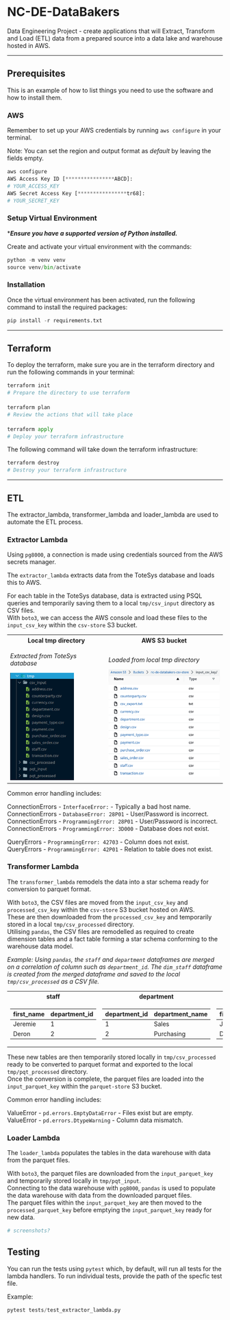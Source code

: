 # **NC-DE-DataBakers**

Data Engineering Project - create applications that will Extract, Transform and Load (ETL) data from a prepared source into a data lake and warehouse hosted in AWS.

---

## **Prerequisites**

This is an example of how to list things you need to use the software and how to install them.

### AWS

Remember to set up your AWS credentials by running `aws configure` in your terminal.

Note: You can set the region and output format as _default_ by leaving the fields empty.
```python
aws configure
AWS Access Key ID [****************ABCD]:
# YOUR_ACCESS_KEY
AWS Secret Access Key [****************tr68]:
# YOUR_SECRET_KEY
```

### Setup Virtual Environment

*_**Ensure you have a supported version of Python installed.**_

Create and activate your virtual environment with the commands:

```python
python -m venv venv
source venv/bin/activate
```

### Installation

Once the virtual environment has been activated, run the following command to install the required packages:

```python
pip install -r requirements.txt
```

---

## **Terraform**

To deploy the terraform, make sure you are in the terraform directory and run the following commands in your terminal:

```python
terraform init
# Prepare the directory to use terraform

terraform plan
# Review the actions that will take place

terraform apply
# Deploy your terraform infrastructure
```

The following command will take down the terraform infrastructure:

```python
terraform destroy
# Destroy your terraform infrastructure
```

---

## **ETL**

The extractor_lambda, transformer_lambda and loader_lambda are used to automate the ETL process.

### Extractor Lambda

Using `pg8000`, a connection is made using credentials sourced from the AWS secrets manager.

The `extractor_lambda` extracts data from the ToteSys database and loads this to AWS. 

For each table in the ToteSys database, data is extracted using PSQL queries and temporarily saving them to a local `tmp/csv_input` directory as CSV files.  
With `boto3`, we can access the AWS console and load these files to the `input_csv_key` within the `csv-store` S3 bucket.

<table>
<tr><th>Local tmp directory</th><th>AWS S3 bucket</th></tr>
<tr><td>

_Extracted from ToteSys database_

<img src="readme_media/tmp.png" height="250">

</td><td>

_Loaded from local tmp directory_

<img src="readme_media/s3_csv_input.png" height="250">

</td></tr> </table>

Common error handling includes:

ConnectionErrors - `InterfaceError:` - Typically a bad host name.  
ConnectionErrors - `DatabaseError: 28P01` - User/Password is incorrect.  
ConnectionErrors - `ProgrammingError: 28P01` - User/Password is incorrect.  
ConnectionErrors - `ProgrammingError: 3D000` - Database does not exist.

QueryErrors - `ProgrammingError: 42703` - Column does not exist.  
QueryErrors - `ProgrammingError: 42P01` - Relation to table does not exist.

### Transformer Lambda

The `transformer_lambda` remodels the data into a star schema ready for conversion to parquet format.

With `boto3`, the CSV files are moved from the `input_csv_key` and `processed_csv_key` within the `csv-store` S3 bucket hosted on AWS.  
These are then downloaded from the `processed_csv_key` and temporarily stored in a local `tmp/csv_processed` directory.  
Utilising `pandas`, the CSV files are remodelled as required to create dimension tables and a fact table forming a star schema conforming to the warehouse data model.

_Example:
Using `pandas`, the `staff` and `department` dataframes are merged on a correlation of column such as `department_id`. The `dim_staff` dataframe is created from the merged dataframe and saved to the local `tmp/csv_processed` as a CSV file._
<table>
<tr><th>staff</th><th>department</th><th>dim_staff</th></tr>
<tr><td>

|first_name|department_id|
|--|--|
|Jeremie|1|
|Deron|2|

</td><td>

|department_id|department_name|
|--|--|
|1|Sales|
|2|Purchasing|

</td><td>

|first_name|department_name|
|--|--|
|Jeremie|Sales|
|Deron|Purchasing|

</td></tr> </table>

These new tables are then temporarily stored locally in `tmp/csv_processed` ready to be converted to parquet format and exported to the local `tmp/pqt_processed` directory.  
Once the conversion is complete, the parquet files are loaded into the `input_parquet_key` within the `parquet-store` S3 bucket.

Common error handling includes:

ValueError - `pd.errors.EmptyDataError` - Files exist but are empty.  
ValueError - `pd.errors.DtypeWarning` - Column data mismatch.

### Loader Lambda

The `loader_lambda` populates the tables in the data warehouse with data from the parquet files.

With `boto3`, the parquet files are downloaded from the `input_parquet_key` and temporarily stored locally in `tmp/pqt_input`.  
Connecting to the data warehouse with `pg8000`, `pandas` is used to populate the data warehouse with data from the downloaded parquet files.  
The parquet files within the `input_parquet_key` are then moved to the `processed_parquet_key` before emptying the `input_parquet_key` ready for new data.

```python
# screenshots?
```

## Testing

You can run the tests using `pytest` which, by default, will run all tests for the lambda handlers. To run individual tests, provide the path of the specfic test file.

Example:
```python
pytest tests/test_extractor_lambda.py
```
